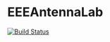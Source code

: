 # EEEAntennaLab

[![Build Status](https://github.com/mtamer00/EEEAntennaLab.jl/actions/workflows/CI.yml/badge.svg?branch=master)](https://github.com/mtamer00/EEEAntennaLab.jl/actions/workflows/CI.yml?query=branch%3Amaster)
